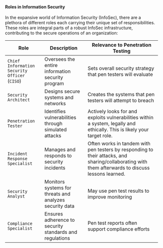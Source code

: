 #### Roles in Information Security

In the expansive world of Information Security (InfoSec), there are a plethora of different roles each carrying their unique set of responsibilities. These roles are integral parts of a robust InfoSec infrastructure, contributing to the secure operations of an organization:

|**Role**|**Description**|**Relevance to Penetration Testing**|
|---|---|---|
|`Chief Information Security Officer` (`CISO`)|Oversees the entire information security program|Sets overall security strategy that pen testers will evaluate|
|`Security Architect`|Designs secure systems and networks|Creates the systems that pen testers will attempt to breach|
|`Penetration Tester`|Identifies vulnerabilities through simulated attacks|Actively looks for and exploits vulnerabilities within a system, legally and ethically. This is likely your target role.|
|`Incident Response Specialist`|Manages and responds to security incidents|Often works in tandem with pen testers by responding to their attacks, and sharing/collaborating with them afterwards to discuss lessons learned.|
|`Security Analyst`|Monitors systems for threats and analyzes security data|May use pen test results to improve monitoring|
|`Compliance Specialist`|Ensures adherence to security standards and regulations|Pen test reports often support compliance efforts|